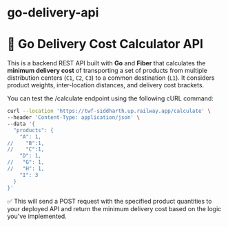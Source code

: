 # go-delivery-api


# 🚚 Go Delivery Cost Calculator API

This is a backend REST API built with **Go** and **Fiber** that calculates the **minimum delivery cost** of transporting a set of products from multiple distribution centers (`C1`, `C2`, `C3`) to a common destination (`L1`). It considers product weights, inter-location distances, and delivery cost brackets.


You can test the /calculate endpoint using the following cURL command:
```sh
curl --location 'https://twf-siddharth.up.railway.app/calculate' \
--header 'Content-Type: application/json' \
--data '{
  "products": {
    "A": 1,
//    "B":1,
//    "C":1,
    "D": 1,
//   "G": 1,
//   "H": 1,
    "I": 3
  }
}'
```
✅ This will send a POST request with the specified product quantities to your deployed API and return the minimum delivery cost based on the logic you've implemented.

